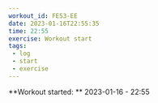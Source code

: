 ```yaml
---
workout_id: FE53-EE
date: 2023-01-16T22:55:35
time: 22:55
exercise: Workout start
tags:
 - log
 - start
 - exercise
---
```


**Workout started: ** 2023-01-16 - 22:55